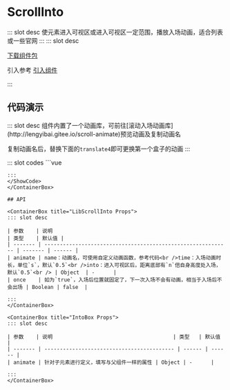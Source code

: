 # ScrollInto

<ContainerBox title="介绍">
::: slot desc
使元素进入可视区或进入可视区一定范围，播放入场动画，适合列表或一些官网
:::
</ContainerBox>

<ContainerBox title="下载并引入">
::: slot desc

[下载组件包](https://gitee.com/lengyibai/component-package/raw/master/LibScrollInto.zip)

引入参考 [引入组件](/Components/Base/start.html#引入组件)

:::
</ContainerBox>

## 代码演示

<ContainerBox title="基础用法">
::: slot desc
组件内置了一个动画库，可前往[滚动入场动画库](http://lengyibai.gitee.io/scroll-animate)预览动画及复制动画名

复制动画名后，替换下面的`translate4`即可更换第一个盒子的动画
:::

<div class="demoBox">
<Dynamics-ScrollInto-demo-index />
</div>

<ShowCode>
::: slot codes
```vue
<template>
  <div class="demo">
    <input type="text" v-model="name" placeholder="请输入动画库里的动画名" />
    <input type="text" v-model="time" placeholder="请输入动画时长" />
    <input type="text" v-model="into" placeholder="滚动到几倍自身大小显示" />
    <button class="btn" @click="once = !once">
      点击切换为{{ once ? "重复播放" : "播放一次" }}
    </button>
    <LibScrollInto
      v-if="toggle"
      class="LibScrollInto"
      :animate="{ name, into, time }"
      :once="once"
    >
      <div class="fill"></div>

      <h1>由父组件决定<br />(左上角输入框)</h1>
      <Dynamics-ScrollInto-IntoBox-index>
        <div class="box a"></div>
      </Dynamic-ScrollInto-IntoBox-index>

      <h1>从小到大</h1>
      <Dynamics-ScrollInto-IntoBox-index
        :animate="{ name: 'scale1', time: 0.5, into: 0.25 }"
      >
        <div class="box b"></div>
      </Dynamic-ScrollInto-IntoBox-index>

      <h1>从大到小</h1>
      <Dynamics-ScrollInto-IntoBox-index
        :animate="{ name: 'scale2', time: 0.5, into: 0.5 }"
      >
        <div class="box c"></div>
      </Dynamic-ScrollInto-IntoBox-index>

      <h1>从左到右顺时针</h1>
      <Dynamics-ScrollInto-IntoBox-index
        :animate="{ name: 'mixedTR5', time: 0.5, into: 0.75 }"
      >
        <div class="box d"></div>
      </Dynamic-ScrollInto-IntoBox-index>

      <h1>从右到左逆时针</h1>
      <Dynamics-ScrollInto-IntoBox-index
        :animate="{ name: 'mixedTR6', time: 0.5, into: 1 }"
      >
        <div class="box e"></div>
      </Dynamic-ScrollInto-IntoBox-index>

      <h1>自定义动画</h1>
      <Dynamics-ScrollInto-IntoBox-index
        :animate="{ name: animate, time: 3, into: 2 }"
      >
        <div class="box f"></div>
      </Dynamic-ScrollInto-IntoBox-index>

      <div class="fill"></div>
    </LibScrollInto>
  </div>
</template>
<script>
export default {
  name: "demo",
  data() {
    return {
      name: "translate4",
      time: "0.5",
      into: "1",
      once: false,
      toggle: true,
    };
  },
  watch: {
    once() {
      this.toggle = false;
      setTimeout(() => {
        this.toggle = true;
      });
    },
  },
  methods: {
    blur(e) {
      this.name = e.target.value;
    },
    animate(el) {
      el.style.transform = "rotate(360deg) scale(5)";
    },
  },
};
</script>
<style scoped lang="less">
.demo {
  position: relative;
  width: 100%;
  height: 50vh;
  input {
    position: absolute;
    left: 0;
    top: 0;
    font-size: 1vw;
    padding: 0.25em;
    z-index: 1;
    &:nth-of-type(1) {
      transform: translateY(0%);
    }
    &:nth-of-type(2) {
      transform: translateY(150%);
    }
    &:nth-of-type(3) {
      transform: translateY(300%);
    }
  }
  .btn {
    position: absolute;
    right: 0;
    z-index: 1;
  }
  .LibScrollInto {
    position: relative;
    display: flex;
    flex-direction: column;
    align-items: center;
    overflow: hidden auto;
    h1 {
      font-size: 2vw;
      margin-top: 1em;
    }
    .fill {
      flex-shrink: 0;
      width: 25vw;
      height: 100vh;
    }
    .box {
      width: 10vw;
      height: 10vw;
      display: flex;
      justify-content: center;
      align-items: center;
      font-size: 2vw;
    }
  }
}

.a {
  background-image: linear-gradient(180deg, #dc3545 0%, #fd7e14 100%);
}

.b {
  background-image: linear-gradient(180deg, #fd7e14 0%, #ffc107 100%);
}

.c {
  background-image: linear-gradient(180deg, #ffc107 0%, #28a745 100%);
}

.d {
  background-image: linear-gradient(180deg, #28a745 0%, #17a2b8 100%);
}

.e {
  background-image: linear-gradient(180deg, #17a2b8 0%, #007bff 100%);
}

.f {
  background-image: linear-gradient(180deg, #007bff 0%, #6610f2 100%);
}

.g {
  background-image: linear-gradient(180deg, #6610f2 0%, #e83e8c 100%);
}
</style>
```
:::
</ShowCode>
</ContainerBox>

## API

<ContainerBox title="LibScrollInto Props">
::: slot desc

| 参数    | 说明                                                         | 类型    | 默认值 |
| ------- | ------------------------------------------------------------ | ------- | ------ |
| animate | name：动画名，可使用自定义动画函数，参考代码<br />time：入场动画时长，单位`s`，默认`0.5`<br />into：进入可视区后，距离底部有`n`倍自身高度处入场，默认`0.5`<br /> | Object  | -      |
| once    | 如为`true`，入场后位置就固定了，下一次入场不会有动画，相当于入场后不会出场 | Boolean | false  |

:::
</ContainerBox>

<ContainerBox title="IntoBox Props">
::: slot desc

| 参数    | 说明                                       | 类型   | 默认值 |
| ------- | ------------------------------------------ | ------ | ------ |
| animate | 针对子元素进行定义，填写与父组件一样的属性 | Object | -      |

:::
</ContainerBox>
```
